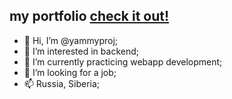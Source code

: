 ## my portfolio [check it out!](https://yammyproj.github.io/portfolio/)
- 👋 Hi, I’m @yammyproj;
- 👀 I’m interested in backend;
- 🌱 I’m currently practicing webapp development;
- 💞️ I’m looking for a job;
- 📫 Russia, Siberia;

<!---
yammyproj/yammyproj is a ✨ special ✨ repository because its `README.md` (this file) appears on your GitHub profile.
You can click the Preview link to take a look at your changes.
--->
